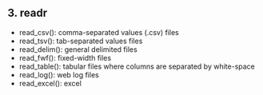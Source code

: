 ## 3. readr
- read_csv(): comma-separated values (.csv) files
- read_tsv(): tab-separated values files
- read_delim(): general delimited files
- read_fwf(): fixed-width files
- read_table(): tabular files where columns are separated by white-space
- read_log(): web log files
- read_excel(): excel
